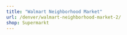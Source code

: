 ```yaml
---
title: "Walmart Neighborhood Market"
url: /denver/walmart-neighborhood-market-2/
shop: Supermarkt
---
```

